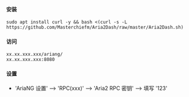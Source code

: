 #### 安装
``` shell
sudo apt install curl -y && bash <(curl -s -L https://github.com/Masterchiefm/Aria2Dash/raw/master/Aria2Dash.sh)
```

#### 访问
``` shell
xx.xx.xxx.xxx/ariang/
xx.xx.xxx.xxx:8080
```

#### 设置
- 'AriaNG 设置' --> 'RPC(xxx)' --> 'Aria2 RPC 密钥' --> 填写 '123'

